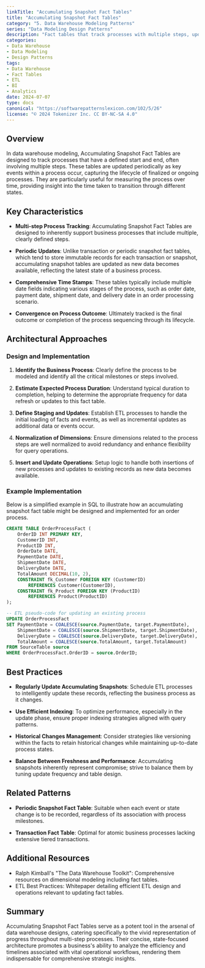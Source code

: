 ```yaml
---
linkTitle: "Accumulating Snapshot Fact Tables"
title: "Accumulating Snapshot Fact Tables"
category: "5. Data Warehouse Modeling Patterns"
series: "Data Modeling Design Patterns"
description: "Fact tables that track processes with multiple steps, updated as events occur."
categories:
- Data Warehouse
- Data Modeling
- Design Patterns
tags:
- Data Warehouse
- Fact Tables
- ETL
- BI
- Analytics
date: 2024-07-07
type: docs
canonical: "https://softwarepatternslexicon.com/102/5/26"
license: "© 2024 Tokenizer Inc. CC BY-NC-SA 4.0"
---
```



## Overview

In data warehouse modeling, Accumulating Snapshot Fact Tables are designed to track processes that have a defined start and end, often involving multiple steps. These tables are updated periodically as key events within a process occur, capturing the lifecycle of finalized or ongoing processes. They are particularly useful for measuring the process over time, providing insight into the time taken to transition through different states.

## Key Characteristics

- **Multi-step Process Tracking**: Accumulating Snapshot Fact Tables are designed to inherently support business processes that include multiple, clearly defined steps.
  
- **Periodic Updates**: Unlike transaction or periodic snapshot fact tables, which tend to store immutable records for each transaction or snapshot, accumulating snapshot tables are updated as new data becomes available, reflecting the latest state of a business process.

- **Comprehensive Time Stamps**: These tables typically include multiple date fields indicating various stages of the process, such as order date, payment date, shipment date, and delivery date in an order processing scenario.

- **Convergence on Process Outcome**: Ultimately tracked is the final outcome or completion of the process sequencing through its lifecycle.

## Architectural Approaches

### Design and Implementation

1. **Identify the Business Process**: Clearly define the process to be modeled and identify all the critical milestones or steps involved.

2. **Estimate Expected Process Duration**: Understand typical duration to completion, helping to determine the appropriate frequency for data refresh or updates to this fact table.

3. **Define Staging and Updates**: Establish ETL processes to handle the initial loading of facts and events, as well as incremental updates as additional data or events occur.

4. **Normalization of Dimensions**: Ensure dimensions related to the process steps are well normalized to avoid redundancy and enhance flexibility for query operations.

5. **Insert and Update Operations**: Setup logic to handle both insertions of new processes and updates to existing records as new data becomes available.

### Example Implementation

Below is a simplified example in SQL to illustrate how an accumulating snapshot fact table might be designed and implemented for an order process.

```sql
CREATE TABLE OrderProcessFact (
    OrderID INT PRIMARY KEY,
    CustomerID INT,
    ProductID INT,
    OrderDate DATE,
    PaymentDate DATE,
    ShipmentDate DATE,
    DeliveryDate DATE,
    TotalAmount DECIMAL(10, 2),
    CONSTRAINT fk_Customer FOREIGN KEY (CustomerID)
        REFERENCES Customer(CustomerID),
    CONSTRAINT fk_Product FOREIGN KEY (ProductID)
        REFERENCES Product(ProductID)
);

-- ETL pseudo-code for updating an existing process
UPDATE OrderProcessFact
SET PaymentDate = COALESCE(source.PaymentDate, target.PaymentDate),
    ShipmentDate = COALESCE(source.ShipmentDate, target.ShipmentDate),
    DeliveryDate = COALESCE(source.DeliveryDate, target.DeliveryDate),
    TotalAmount = COALESCE(source.TotalAmount, target.TotalAmount)
FROM SourceTable source
WHERE OrderProcessFact.OrderID = source.OrderID;
```

## Best Practices

- **Regularly Update Accumulating Snapshots**: Schedule ETL processes to intelligently update these records, reflecting the business process as it changes.
  
- **Use Efficient Indexing**: To optimize performance, especially in the update phase, ensure proper indexing strategies aligned with query patterns.

- **Historical Changes Management**: Consider strategies like versioning within the facts to retain historical changes while maintaining up-to-date process states.

- **Balance Between Freshness and Performance**: Accumulating snapshots inherently represent compromise; strive to balance them by tuning update frequency and table design.

## Related Patterns

- **Periodic Snapshot Fact Table**: Suitable when each event or state change is to be recorded, regardless of its association with process milestones.

- **Transaction Fact Table**: Optimal for atomic business processes lacking extensive tiered transactions.

## Additional Resources

- Ralph Kimball's "The Data Warehouse Toolkit": Comprehensive resources on dimensional modeling including fact tables.
- ETL Best Practices: Whitepaper detailing efficient ETL design and operations relevant to updating fact tables.
  
## Summary

Accumulating Snapshot Fact Tables serve as a potent tool in the arsenal of data warehouse designs, catering specifically to the vivid representation of progress throughout multi-step processes. Their concise, state-focused architecture promotes a business's ability to analyze the efficiency and timelines associated with vital operational workflows, rendering them indispensable for comprehensive strategic insights.
